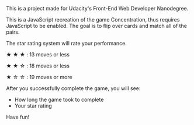 This is a project made for Udacity's Front-End Web Developer Nanodegree.

This is a JavaScript recreation of the game Concentration, thus requires JavaScript to be enabled.
The goal is to flip over cards and match all of the pairs.

The star rating system will rate your performance.

★ ★ ★ : 13 moves or less

★ ★ ☆ : 18 moves or less

★ ☆ ☆ : 19 moves or more

After you successfully complete the game, you will see:
* How long the game took to complete
* Your star rating

Have fun!
